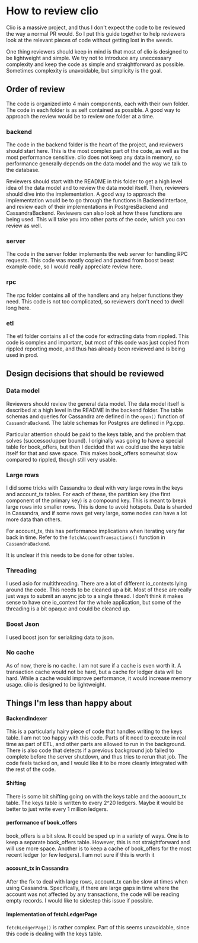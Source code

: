 # How to review clio
Clio is a massive project, and thus I don't expect the code to be reviewed the
way a normal PR would. So I put this guide together to help reviewers look at
the relevant pieces of code without getting lost in the weeds.

One thing reviewers should keep in mind is that most of clio is designed to be
lightweight and simple. We try not to introduce any uneccessary complexity and
keep the code as simple and straightforward as possible. Sometimes complexity is
unavoidable, but simplicity is the goal.

## Order of review
The code is organized into 4 main components, each with their own folder. The
code in each folder is as self contained as possible. A good way to approach
the review would be to review one folder at a time.

### backend
The code in the backend folder is the heart of the project, and reviewers should
start here. This is the most complex part of the code, as well as the most
performance sensitive. clio does not keep any data in memory, so performance
generally depends on the data model and the way we talk to the database.

Reviewers should start with the README in this folder to get a high level idea
of the data model and to review the data model itself. Then, reviewers should
dive into the implementation. A good way to approach the implementation would
be to go through the functions in BackendInterface, and review each of their
implementations in PostgresBackend and CassandraBackend. Reviewers can also
look at how these functions are being used. This will take you into other parts
of the code, which you can review as well.

### server
The code in the server folder implements the web server for handling RPC requests.
This code was mostly copied and pasted from boost beast example code, so I would
really appreciate review here.

### rpc
The rpc folder contains all of the handlers and any helper functions they need.
This code is not too complicated, so reviewers don't need to dwell long here.

### etl
The etl folder contains all of the code for extracting data from rippled. This
code is complex and important, but most of this code was just copied from rippled
reporting mode, and thus has already been reviewed and is being used in prod.

## Design decisions that should be reviewed

### Data model
Reviewers should review the general data model. The data model itself is described
at a high level in the README in the backend folder. The table schemas and queries
for Cassandra are defined in the `open()` function of `CassandraBackend`. The table
schemas for Postgres are defined in Pg.cpp. 

Particular attention should be paid to the keys table, and the problem that solves
(successor/upper bound). I originally was going to have a special table for book_offers,
but then I decided that we could use the keys table itself for that and save space.
This makes book_offers somewhat slow compared to rippled, though still very usable.

### Large rows
I did some tricks with Cassandra to deal with very large rows in the keys and account_tx
tables. For each of these, the partition key (the first component of the primary
key) is a compound key. This is meant to break large rows into smaller rows. This
is done to avoid hotspots. Data is sharded in Cassandra, and if some rows get very
large, some nodes can have a lot more data than others.

For account_tx, this has performance implications when iterating very far back
in time. Refer to the `fetchAccountTransactions()` function in `CassandraBackend`.

It is unclear if this needs to be done for other tables.

### Threading
I used asio for multithreading. There are a lot of different io_contexts lying
around the code. This needs to be cleaned up a bit. Most of these are really
just ways to submit an async job to a single thread. I don't think it makes
sense to have one io_context for the whole application, but some of the threading
is a bit opaque and could be cleaned up.

### Boost Json
I used boost json for serializing data to json.

### No cache
As of now, there is no cache. I am not sure if a cache is even worth it. A
transaction cache would not be hard, but a cache for ledger data will be hard.
While a cache would improve performance, it would increase memory usage. clio
is designed to be lightweight.

## Things I'm less than happy about

#### BackendIndexer
This is a particularly hairy piece of code that handles writing to the keys table.
I am not too happy with this code. Parts of it need to execute in real time as
part of ETL, and other parts are allowed to run in the background. There is also
code that detects if a previous background job failed to complete before the
server shutdown, and thus tries to rerun that job. The code feels tacked on, and
I would like it to be more cleanly integrated with the rest of the code.

#### Shifting
There is some bit shifting going on with the keys table and the account_tx table.
The keys table is written to every 2^20 ledgers. Maybe it would be better to just
write every 1 million ledgers. 

#### performance of book_offers
book_offers is a bit slow. It could be sped up in a variety of ways. One is to
keep a separate book_offers table. However, this is not straightforward and will
use more space. Another is to keep a cache of book_offers for the most recent ledger
(or few ledgers). I am not sure if this is worth it

#### account_tx in Cassandra
After the fix to deal with large rows, account_tx can be slow at times when using
Cassandra. Specifically, if there are large gaps in time where the account was
not affected by any transactions, the code will be reading empty records. I would
like to sidestep this issue if possible.

#### Implementation of fetchLedgerPage
`fetchLedgerPage()` is rather complex. Part of this seems unavoidable, since this
code is dealing with the keys table.
